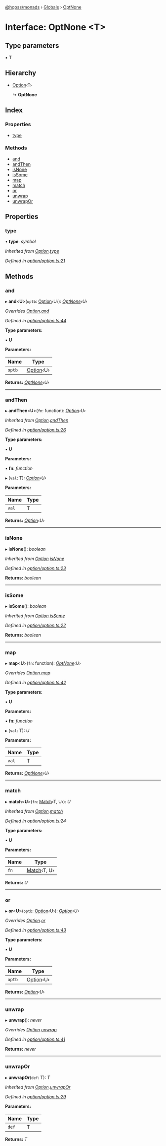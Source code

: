 [@hqoss/monads](../README.md) › [Globals](../globals.md) › [OptNone](optnone.md)

# Interface: OptNone <**T**>

## Type parameters

▪ **T**

## Hierarchy

* [Option](option.md)‹T›

  ↳ **OptNone**

## Index

### Properties

* [type](optnone.md#type)

### Methods

* [and](optnone.md#and)
* [andThen](optnone.md#andthen)
* [isNone](optnone.md#isnone)
* [isSome](optnone.md#issome)
* [map](optnone.md#map)
* [match](optnone.md#match)
* [or](optnone.md#or)
* [unwrap](optnone.md#unwrap)
* [unwrapOr](optnone.md#unwrapor)

## Properties

###  type

• **type**: *symbol*

*Inherited from [Option](option.md).[type](option.md#type)*

*Defined in [option/option.ts:21](https://github.com/qworks-io/monads/blob/6a3a7f7/src/option/option.ts#L21)*

## Methods

###  and

▸ **and**<**U**>(`optb`: [Option](option.md)‹U›): *[OptNone](optnone.md)‹U›*

*Overrides [Option](option.md).[and](option.md#and)*

*Defined in [option/option.ts:44](https://github.com/qworks-io/monads/blob/6a3a7f7/src/option/option.ts#L44)*

**Type parameters:**

▪ **U**

**Parameters:**

Name | Type |
------ | ------ |
`optb` | [Option](option.md)‹U› |

**Returns:** *[OptNone](optnone.md)‹U›*

___

###  andThen

▸ **andThen**<**U**>(`fn`: function): *[Option](option.md)‹U›*

*Inherited from [Option](option.md).[andThen](option.md#andthen)*

*Defined in [option/option.ts:26](https://github.com/qworks-io/monads/blob/6a3a7f7/src/option/option.ts#L26)*

**Type parameters:**

▪ **U**

**Parameters:**

▪ **fn**: *function*

▸ (`val`: T): *[Option](option.md)‹U›*

**Parameters:**

Name | Type |
------ | ------ |
`val` | T |

**Returns:** *[Option](option.md)‹U›*

___

###  isNone

▸ **isNone**(): *boolean*

*Inherited from [Option](option.md).[isNone](option.md#isnone)*

*Defined in [option/option.ts:23](https://github.com/qworks-io/monads/blob/6a3a7f7/src/option/option.ts#L23)*

**Returns:** *boolean*

___

###  isSome

▸ **isSome**(): *boolean*

*Inherited from [Option](option.md).[isSome](option.md#issome)*

*Defined in [option/option.ts:22](https://github.com/qworks-io/monads/blob/6a3a7f7/src/option/option.ts#L22)*

**Returns:** *boolean*

___

###  map

▸ **map**<**U**>(`fn`: function): *[OptNone](optnone.md)‹U›*

*Overrides [Option](option.md).[map](option.md#map)*

*Defined in [option/option.ts:42](https://github.com/qworks-io/monads/blob/6a3a7f7/src/option/option.ts#L42)*

**Type parameters:**

▪ **U**

**Parameters:**

▪ **fn**: *function*

▸ (`val`: T): *U*

**Parameters:**

Name | Type |
------ | ------ |
`val` | T |

**Returns:** *[OptNone](optnone.md)‹U›*

___

###  match

▸ **match**<**U**>(`fn`: [Match](match.md)‹T, U›): *U*

*Inherited from [Option](option.md).[match](option.md#match)*

*Defined in [option/option.ts:24](https://github.com/qworks-io/monads/blob/6a3a7f7/src/option/option.ts#L24)*

**Type parameters:**

▪ **U**

**Parameters:**

Name | Type |
------ | ------ |
`fn` | [Match](match.md)‹T, U› |

**Returns:** *U*

___

###  or

▸ **or**<**U**>(`optb`: [Option](option.md)‹U›): *[Option](option.md)‹U›*

*Overrides [Option](option.md).[or](option.md#or)*

*Defined in [option/option.ts:43](https://github.com/qworks-io/monads/blob/6a3a7f7/src/option/option.ts#L43)*

**Type parameters:**

▪ **U**

**Parameters:**

Name | Type |
------ | ------ |
`optb` | [Option](option.md)‹U› |

**Returns:** *[Option](option.md)‹U›*

___

###  unwrap

▸ **unwrap**(): *never*

*Overrides [Option](option.md).[unwrap](option.md#unwrap)*

*Defined in [option/option.ts:41](https://github.com/qworks-io/monads/blob/6a3a7f7/src/option/option.ts#L41)*

**Returns:** *never*

___

###  unwrapOr

▸ **unwrapOr**(`def`: T): *T*

*Inherited from [Option](option.md).[unwrapOr](option.md#unwrapor)*

*Defined in [option/option.ts:29](https://github.com/qworks-io/monads/blob/6a3a7f7/src/option/option.ts#L29)*

**Parameters:**

Name | Type |
------ | ------ |
`def` | T |

**Returns:** *T*
